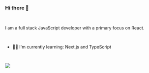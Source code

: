 ### Hi there 👋

<br>

I am a full stack JavaScript developer with a primary focus on React.

<br>

- 👨‍💻 I'm currently learning: Next.js and TypeScript

<br>

![](https://github-readme-stats.vercel.app/api?username=MattDClarke&bg_color=30,e96443,904e95&title_color=fff&text_color=fff)
